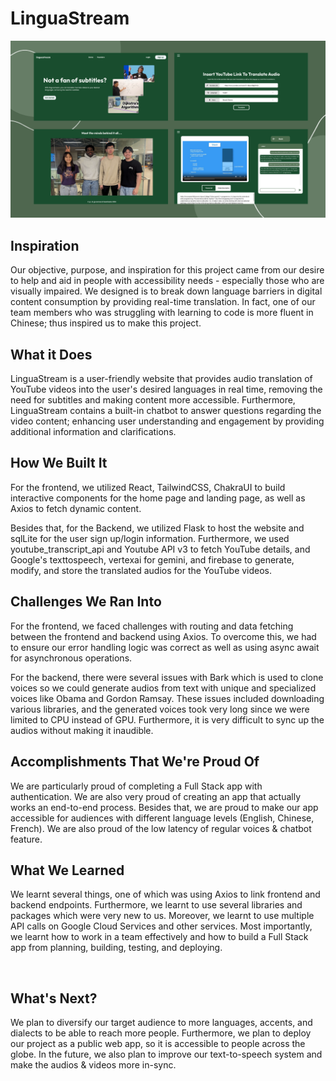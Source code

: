 # LinguaStream

![Preview](https://github.com/KokYenZein/LinguaStream/blob/main/compiled_image.png)

## Inspiration

Our objective, purpose, and inspiration for this project came from our desire to help and aid in people with accessibility needs - especially those who are visually impaired. We designed is to break down language barriers in digital content consumption by providing real-time translation. In fact, one of our team members who was struggling with learning to code is more fluent in Chinese; thus inspired us to ma​ke this project.


## What it Does

LinguaStream is a user-friendly website that provides audio translation of YouTube videos into the user's desired languages in real time, removing the need for subtitles and making content more accessible. Furthermore, LinguaStream contains a built-in chatbot to answer questions regarding the video content; enhancing user understanding and engagement by providing additional information and clarifications.


## How We Built It

For the frontend, we utilized React, TailwindCSS, ChakraUI to build interactive components for the home page and landing page, as well as Axios to fetch dynamic content.

Besides that, for the Backend, we utilized Flask to host the website and sqlLite for the user sign up/login information. Furthermore, we used youtube_transcript_api and Youtube API v3 to fetch YouTube details, and Google's texttospeech, vertexai for gemini, and firebase to generate, modify, and store the translated audios for the YouTube videos.


## Challenges We Ran Into

For the frontend, we faced challenges with routing and data fetching between the frontend and backend using Axios. To overcome this, we had to ensure our error handling logic was correct as well as using async await for asynchronous operations. 

For the backend, there were several issues with Bark which is used to clone voices so we could generate audios from text with unique and specialized voices like Obama and Gordon Ramsay. These issues included downloading various libraries, and the generated voices took very long since we were limited to CPU instead of GPU. Furthermore, it is very difficult to sync up the audios without making it inaudible.​


## Accomplishments That We're Proud Of

We are particularly proud of completing a Full Stack app with authentication. We are also very proud of creating an app that actually works an end-to-end process. Besides that, we are proud to make our app accessible for audiences with different language levels (English, Chinese, French). We are also proud of the low latency of regular voices & chatbot feature.


## What We Learned

We learnt several things, one of which was using Axios to link frontend and backend endpoints. Furthermore, we learnt to use several libraries and packages which were very new to us. Moreover, we learnt to use multiple API calls on Google Cloud Services and other services. Most importantly, we learnt how to work in a team effectively and how to build a Full Stack app from planning, building, testing, and deploying.

​
## What's Next?

We plan to diversify our target audience to more languages, accents, and dialects to be able to reach more people. Furthermore, we plan to deploy our project as a public web app, so it is accessible to people across the globe. In the future, we also plan to improve our text-to-speech system and make the audios & videos more in-sync.
